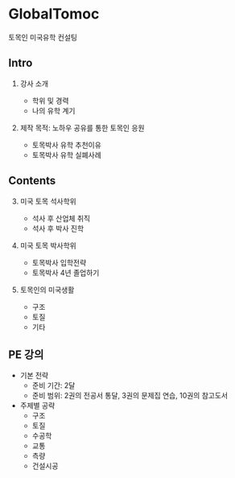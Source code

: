 # GlobalTomoc
토목인 미국유학 컨설팅


## Intro
1. 강사 소개
    - 학위 및 경력
    - 나의 유학 계기
    
2. 제작 목적: 노하우 공유를 통한 토목인 응원
    - 토목박사 유학 추천이유
    - 토목박사 유학 실폐사례


## Contents
3. 미국 토목 석사학위
    - 석사 후 산업체 취직
    - 석사 후 박사 진학
    
4. 미국 토목 박사학위
    - 토목박사 입학전략
    - 토목박사 4년 졸업하기

5. 토목인의 미국생활
    - 구조
    - 토질
    - 기타

## PE 강의
- 기본 전략
    - 준비 기간: 2달
    - 준비 범위: 2권의 전공서 통달, 3권의 문제집 연습, 10권의 참고도서
- 주제별 공략
    - 구조
    - 토질
    - 수공학
    - 교통
    - 측량
    - 건설시공
